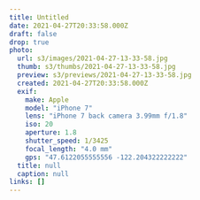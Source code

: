 ```yaml
---
title: Untitled
date: 2021-04-27T20:33:58.000Z
draft: false
drop: true
photo:
  url: s3/images/2021-04-27-13-33-58.jpg
  thumb: s3/thumbs/2021-04-27-13-33-58.jpg
  preview: s3/previews/2021-04-27-13-33-58.jpg
  created: 2021-04-27T20:33:58.000Z
  exif:
    make: Apple
    model: "iPhone 7"
    lens: "iPhone 7 back camera 3.99mm f/1.8"
    iso: 20
    aperture: 1.8
    shutter_speed: 1/3425
    focal_length: "4.0 mm"
    gps: "47.6122055555556 -122.204322222222"
  title: null
  caption: null
links: []
---
```

